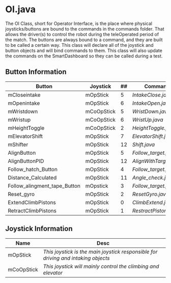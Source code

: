 # OI.java

The OI Class, short for Operator Interface, is the place where physical joysticks/buttons are bound to the commands in the commands folder. That allows the driver(s) to control the robot during the teleOperated period of the match. The buttons are always bound to a command, and they are built to be called a certain way. This class will declare all of the joystick and button objects and will bind commands to them. This class will also update the commands on the SmartDashboard so they can be called during a test.

## Button Information

| Button                       | Joystick   | ## | Command                |
| ---------------------------- | ---------- | -- | ---------------------- |
| mCloseintake                 | mOpStick   | 5  | *IntakeClose.java*     |
| mOpenintake                  | mOpStick   | 6  | *IntakeOpen.java*      |
| mWristdown                   | mCoOpStick | 5  | *WristDown.java*       |
| mWristup                     | mCoOpStick | 6  | *WristUp.java*         |
| mHeightToggle                | mCoOpStick | 2  | *HeightToggle.java*    |
| mElevatorShift               | mOpStick   | 7  | *ElevatorShift.java*   |
| mShifter                     | mOpStick   | 12 | *Shift.java*           |
| AlignButton                  | mOpStick   | 5  | *Follow_target.java*   |
| AlignButtonPID               | mOpStick   | 12 | *AlignWithTarget.java* |
| Follow_hatch_Button          | mOpStick   | 4  | *Follow_target.java*   |
| Distance_Calculated          | mOpStick   | 11 | *Angle_check.java*     |
| Follow_alingment_tape_Button | mOpstick   | 3  | *Follow_target.java*   |
| Reset_gyro                   | mOpStick   | 2  | *ResetGyro.java*       |
| ExtendClimbPistons           | mOpStick   | 0  | *ClimbExtend.java*     |
| RetractClimbPistons          | mOpStick   | 1  | *RestractPistons.java* |

## Joystick Information

| Name | Desc |
| ---------- | --------------------------------------------------------------------------------- |
| mOpStick   | *This joystick is the main joystick responsible for driving and intaking objects* |
| mCoOpStick | *This joystick will mainly control the climbing and elevator*                     |